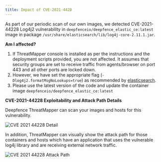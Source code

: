 ```yaml
---
title: Impact of CVE-2021-4428
---
```


As part of our periodic scan of our own images, we detected CVE-2021-44228 Log4j2 vulnerability in `deepfenceio/deepfence_elastic_ce:latest` image in package `/usr/share/elasticsearch/lib/log4j-core-2.11.1.jar`.

**Am I affected?**

1. If ThreatMapper console is installed as per the instructions and the deployment scripts provided, you are not affected. It assumes that security groups are set to receive traffic from agents/browser on port 443 and all other ports are locked down.
2. However, we have set the appropriate flag (`-Dlog4j2.formatMsgNoLookups=true`) as recommended by [elasticsearch](https://discuss.elastic.co/t/apache-log4j2-remote-code-execution-rce-vulnerability-cve-2021-44228-esa-2021-31/291476). 
3. Please use the latest version of the code and update the container image `deepfenceio/deepfence_elastic_ce:latest`

**CVE-2021-44228 Exploitability and Attack Path Details**

Deepfence ThreatMapper can scan your images and hosts for this vulnerability.

![CVE 2021 44228 Detail](https://deepfence-public.s3.amazonaws.com/vulnerability/CVE-2021-44228-1.png)

In addition, ThreatMapper can visually show the attack path for those containers and hosts which have an application that uses the vulnerable log4j library and are receiving external network traffic.

![CVE 2021 44228 Attack Path](https://deepfence-public.s3.amazonaws.com/vulnerability/CVE-2021-44228-2.png)
